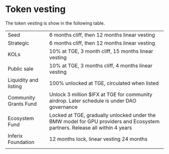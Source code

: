 # Token vesting

The token vesting is show in the following table.

|    |    |
| -- | -- |
| Seed | 6 months cliff, then 12 months linear vesting |
| Strategic | 6 months cliff, then 12 months linear vesting |
| KOLs | 10\% at TGE, 3 month cliff, 15 months linear vesting |
| Public sale | 10\% at TGE, 3 months cliff, 4 months linear vesting |
| Liquidity and listing | 100\% unlocked at TGE, circulated when listed |
| Community Grants Fund | Unlock 3 million \$IFX at TGE for community airdrop. Later schedule is under DAO governance |
| Ecosystem Fund | Locked at TGE, gradually unlocked under the BMW model for GPU providers and Ecosystem partners. Release all within 4 years |
| Inferix Foundation | 12 months lock, linear vesting 24 months
|    |    |

